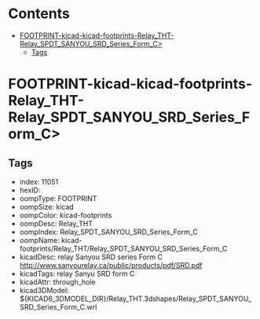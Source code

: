 



Contents
========

* [FOOTPRINT-kicad-kicad-footprints-Relay_THT-Relay_SPDT_SANYOU_SRD_Series_Form_C>](#footprint-kicad-kicad-footprints-relay_tht-relay_spdt_sanyou_srd_series_form_c)
	* [Tags](#tags)

# FOOTPRINT-kicad-kicad-footprints-Relay_THT-Relay_SPDT_SANYOU_SRD_Series_Form_C>

## Tags

- index: 11051
- hexID: 
- oompType: FOOTPRINT
- oompSize: kicad
- oompColor: kicad-footprints
- oompDesc: Relay_THT
- oompIndex: Relay_SPDT_SANYOU_SRD_Series_Form_C
- oompName: kicad-footprints/Relay_THT/Relay_SPDT_SANYOU_SRD_Series_Form_C
- kicadDesc: relay Sanyou SRD series Form C http://www.sanyourelay.ca/public/products/pdf/SRD.pdf
- kicadTags: relay Sanyu SRD form C
- kicadAttr: through_hole
- kicad3DModel: ${KICAD6_3DMODEL_DIR}/Relay_THT.3dshapes/Relay_SPDT_SANYOU_SRD_Series_Form_C.wrl
